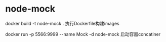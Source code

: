 # node-mock

 docker build -t node-mock .   执行Dockerfile构建images

docker run -p 5566:9999 --name Mock -d node-mock  启动容器concatiner